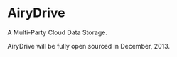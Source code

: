 AiryDrive
=========

A Multi-Party Cloud Data Storage.

AiryDrive will be fully open sourced in December, 2013.
